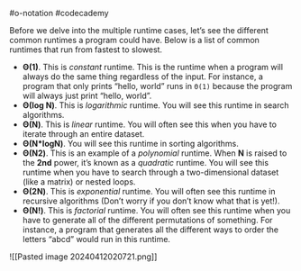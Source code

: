 #o-notation  #codecademy

Before we delve into the multiple runtime cases, let’s see the different common runtimes a program could have. Below is a list of common runtimes that run from fastest to slowest.

- **Θ(1)**. This is _constant_ runtime. This is the runtime when a program will always do the same thing regardless of the input. For instance, a program that only prints “hello, world” runs in `Θ(1)` because the program will always just print “hello, world”.
- **Θ(log N)**. This is _logarithmic_ runtime. You will see this runtime in search algorithms.
- **Θ(N)**. This is _linear_ runtime. You will often see this when you have to iterate through an entire dataset.
- **Θ(N*logN)**. You will see this runtime in sorting algorithms.
- **Θ(N2)**. This is an example of a _polynomial_ runtime. When **N** is raised to the **2nd** power, it’s known as a _quadratic_ runtime. You will see this runtime when you have to search through a two-dimensional dataset (like a matrix) or nested loops.
- **Θ(2N)**. This is _exponential_ runtime. You will often see this runtime in recursive algorithms (Don’t worry if you don’t know what that is yet!).
- **Θ(N!)**. This is _factorial_ runtime. You will often see this runtime when you have to generate all of the different permutations of something. For instance, a program that generates all the different ways to order the letters “abcd” would run in this runtime.

![[Pasted image 20240412020721.png]]